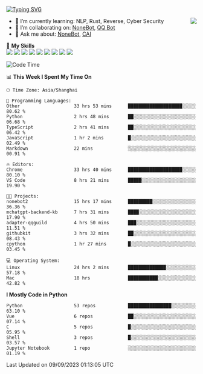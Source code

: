 [![Typing SVG](https://readme-typing-svg.herokuapp.com?size=25&duration=2500&color=8C43EA&vCenter=true&width=200&height=40&lines=Hi+there+%F0%9F%91%8B%F0%9F%8F%BB;I'm+yanyongyu)](https://git.io/typing-svg)

<a href="#">
  <img align="right" src="https://github-readme-stats.vercel.app/api?username=yanyongyu&count_private=true&show_icons=true&bg_color=15,f2f7fd,E0EAFC" />
</a>

- 🌱 I’m currently learning: NLP, Rust, Reverse, Cyber Security
- 👯 I’m collaborating on: [NoneBot](https://github.com/nonebot), [QQ Bot](https://github.com/Mrs4s/go-cqhttp)
- 💬 Ask me about: [NoneBot](https://github.com/nonebot), [CAI](https://github.com/cscs181/CAI)

🌟 **My Skills**  
![](https://img.shields.io/badge/-Python-3e74a2?style=flat-square&logo=Python&logoColor=fff)
![](https://img.shields.io/badge/-Node.js-339933?style=flat-square&logo=Node.js&logoColor=fff)
![](https://img.shields.io/badge/-Vue-4fc08d?style=flat-square&logo=Vue.js&logoColor=fff)
![](https://img.shields.io/badge/-React-2d98ce?style=flat-square&logo=React&logoColor=fff)
![](https://img.shields.io/badge/-Docker-2496ED?style=flat-square&logo=Docker&logoColor=fff)
![](https://img.shields.io/badge/-Linux-000000?style=flat-square&logo=Linux&logoColor=fff)
![](https://img.shields.io/badge/-MySQL-4479A1?style=flat-square&logo=MySQL&logoColor=fff)
![](https://img.shields.io/badge/-Redis-DC382D?style=flat-square&logo=Redis&logoColor=fff)
![](https://img.shields.io/badge/-MongoDB-47A248?style=flat-square&logo=MongoDB&logoColor=fff)

<!--START_SECTION:waka-->
![Code Time](http://img.shields.io/badge/Code%20Time-4%2C847%20hrs%2034%20mins-blue)

📊 **This Week I Spent My Time On** 

```text
🕑︎ Time Zone: Asia/Shanghai

💬 Programming Languages: 
Other                    33 hrs 53 mins      ████████████████████░░░░░   80.62 % 
Python                   2 hrs 48 mins       ██░░░░░░░░░░░░░░░░░░░░░░░   06.68 % 
TypeScript               2 hrs 41 mins       ██░░░░░░░░░░░░░░░░░░░░░░░   06.42 % 
JavaScript               1 hr 2 mins         █░░░░░░░░░░░░░░░░░░░░░░░░   02.49 % 
Markdown                 22 mins             ░░░░░░░░░░░░░░░░░░░░░░░░░   00.91 % 

🔥 Editors: 
Chrome                   33 hrs 40 mins      ████████████████████░░░░░   80.10 % 
VS Code                  8 hrs 21 mins       █████░░░░░░░░░░░░░░░░░░░░   19.90 % 

🐱‍💻 Projects: 
nonebot2                 15 hrs 17 mins      █████████░░░░░░░░░░░░░░░░   36.36 % 
mchatgpt-backend-kb      7 hrs 31 mins       ████░░░░░░░░░░░░░░░░░░░░░   17.90 % 
adapter-qqguild          4 hrs 50 mins       ███░░░░░░░░░░░░░░░░░░░░░░   11.51 % 
githubkit                3 hrs 32 mins       ██░░░░░░░░░░░░░░░░░░░░░░░   08.43 % 
cpython                  1 hr 27 mins        █░░░░░░░░░░░░░░░░░░░░░░░░   03.45 % 

💻 Operating System: 
Linux                    24 hrs 2 mins       ██████████████░░░░░░░░░░░   57.18 % 
Mac                      18 hrs              ███████████░░░░░░░░░░░░░░   42.82 % 
```

**I Mostly Code in Python** 

```text
Python                   53 repos            ████████████████░░░░░░░░░   63.10 % 
Vue                      6 repos             ██░░░░░░░░░░░░░░░░░░░░░░░   07.14 % 
C                        5 repos             █░░░░░░░░░░░░░░░░░░░░░░░░   05.95 % 
Shell                    3 repos             █░░░░░░░░░░░░░░░░░░░░░░░░   03.57 % 
Jupyter Notebook         1 repo              ░░░░░░░░░░░░░░░░░░░░░░░░░   01.19 % 
```




 Last Updated on 09/09/2023 01:13:05 UTC
<!--END_SECTION:waka-->
